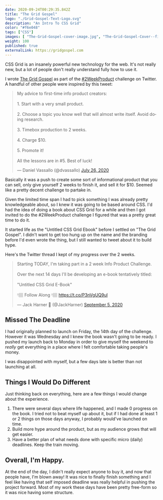 ```yaml
---
date: 2020-09-24T00:29:35.842Z
title: "The Grid Gospel" 
logo: "./Grid-Gospel-Text-Logo.svg" 
description: "An Intro To CSS Grid"
color: "#f6e048"
tags: ["CSS"]
images: [ "The-Grid-Gospel-cover-image.jpg", "The-Grid-Gospel-Cover--final.jpg"]
weight: 100
published: true
externalLink: https://gridgospel.com
---
```


CSS Grid is an insanely powerful new technology for the web. It's not really new, but a lot of people don't really understand fully how to use it. 

I wrote [The Grid Gospel](https://gridgospel.com) as part of the [#2WeekProduct](https://twitter.com/hashtag/2WeekProduct?src=hashtag_click) challenge on Twitter. A handful of other people were inspired by this tweet: 

<blockquote class="twitter-tweet"><p lang="en" dir="ltr">My advice to first-time info product creators:<br><br>1. Start with a very small product.<br><br>2. Choose a topic you know well that will almost write itself. Avoid doing research.<br><br>3. Timebox production to 2 weeks.<br><br>4. Charge $10.<br><br>5. Promote it!<br><br>All the lessons are in #5. Best of luck!</p>&mdash; Daniel Vassallo (@dvassallo) <a href="https://twitter.com/dvassallo/status/1287210142459547648?ref_src=twsrc%5Etfw">July 26, 2020</a></blockquote>

Basically it was a push to create some sort of informational product that you can sell, only give yourself 2 weeks to finish it, and sell it for $10. Seemed like a pretty decent challenge to partake in. 

Given the limited time span I had to pick something I was already pretty knowledgeable about, so I knew it was going to be based around CSS. I'd had the idea of doing a book about CSS Grid for a while and then I got invited to do the #2WeekProduct challenge I figured that was a pretty great time to do it. 

It started life as the "Untitled CSS Grid Ebook" before I settled on "The Grid Gospel". I didn't want to get too hung up on the name and the branding before I'd even wrote the thing, but I still wanted to tweet about it to build hype. 

Here's the Twitter thread I kept of my progress over the 2 weeks.
 
 <blockquote class="twitter-tweet"><p lang="en" dir="ltr">Starting TODAY, I&#39;m taking part in a 2 week Info Product Challenge. <br><br>Over the next 14 days I&#39;ll be developing an e-book tentatively titled: <br><br>&quot;Untitled CSS Grid E-Book&quot;<br><br>👇🏽 Follow Along 👇🏽 <a href="https://t.co/P3nVgUQ9ul">https://t.co/P3nVgUQ9ul</a></p>&mdash; Jack Harner 🚀 (@JackHarner) <a href="https://twitter.com/JackHarner/status/1302076806955069440?ref_src=twsrc%5Etfw">September 5, 2020</a></blockquote>

## Missed The Deadline

I had originally planned to launch on Friday, the 14th day of the challenge. However it was Wednesday and I knew the book wasn't going to be ready. I pushed my launch back to Monday in order to give myself the weekend to _really_ get everything in a place where I felt comfortable taking people's money. 

I was disappointed with myself, but a few days late is better than not launching at all. 

## Things I Would Do Different

Just thinking back on everything, here are a few things I would change about the experience.

1. There were several days where life happened, and I made 0 progress on the book. I tried not to beat myself up about it, but if I had done at least 1 or 2 things on those days anyway, I probably would've launched on time. 
2. Build more hype around the product, but as my audience grows that will get easier. 
3. Have a better plan of what needs done with specific micro (daily) deadlines. Keep the train moving.

## Overall, I'm Happy.

At the end of the day, I didn't really expect anyone to buy it, and now that people have, I'm blown away! It was nice to finally finish something and I feel like having that self imposed deadline was really helpful in pushing the project forward. Most of my work these days have been pretty free-form so it was nice having some structure. 